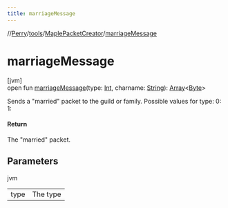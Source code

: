 ```yaml
---
title: marriageMessage
---
```

//[Perry](../../../index.html)/[tools](../index.html)/[MaplePacketCreator](index.html)/[marriageMessage](marriage-message.html)



# marriageMessage



[jvm]\
open fun [marriageMessage](marriage-message.html)(type: [Int](https://kotlinlang.org/api/latest/jvm/stdlib/kotlin/-int/index.html), charname: [String](https://docs.oracle.com/javase/8/docs/api/java/lang/String.html)): [Array](https://kotlinlang.org/api/latest/jvm/stdlib/kotlin/-array/index.html)<[Byte](https://kotlinlang.org/api/latest/jvm/stdlib/kotlin/-byte/index.html)>



Sends a "married" packet to the guild or family. Possible values for type: 0: 1:



#### Return



The "married" packet.



## Parameters


jvm

| | |
|---|---|
| type | The type |




